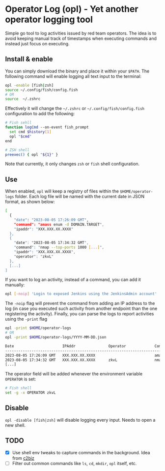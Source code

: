# Operator Log (opl) - Yet another operator logging tool

Simple go tool to log activities issued by red team operators. 
The idea is to avoid keeping manual track of timestamps when executing commands and instead just focus on executing. 

## Install & enable
You can simply download the binary and place it within your `$PATH`. The following command will enable logging all text input to the terminal:

```bash
opl -enable [fish|zsh]
source ~/.config/fish/config.fish
# OR
source  ~/.zshrc
```

Effectively it will change the `~/.zshrc` or `~/.config/fish/config.fish` configuration to add the following:

```bash
# Fish sehll
function logCmd --on-event fish_prompt
  set cmd $history[1]
  opl "$cmd"
end
```

```bash
# ZSH shell
preexec() { opl "${1}" }
```

Note that currently, it only changes `zsh` or `fish` shell configuration. 

## Use
When enabled, `opl` will keep a registry of files within the `$HOME/operator-logs` folder. Each log file will be named with the current date in JSON format, as shown below:
```bash
[
  {
    "date": "2023-08-05 17:26:09 GMT",
    "command": "amass enum -d DOMAIN.TARGET",
    "ipaddr": "XXX.XXX.XX.XXXX"
  },
  {
    "date": "2023-08-05 17:34:32 GMT",
    "command": "nmap --top-ports 1000 [...]",
    "ipaddr": "XXX.XXX.XX.XXXX",
    "operator": "zkvL"
  },
  [...]
]
```

If you want to log an activity, instead of a command, you can add it manually:
```bash
opl [-noip] 'Login to exposed Jenkins using the JenkinsAdmin account'
```

The `-noip` flag will prevent the command from adding an IP address to the log (in case you executed such activity from another endpoint than the one registering the activity).
Finally, you can parse the logs to report activities using the `-print` flag


```bash
opl -print $HOME/operator-logs
# OR
opl -print $HOME/operator-logs/YYYY-MM-DD.json

Date                      IPAddr               Operator             Command             
-----------------------------------------------------------------------------------------------
2023-08-05 17:26:09 GMT   XXX.XXX.XX.XXXX                           amass enum -d DOMAIN.TARGET
2023-08-05 17:34:32 GMT   XXX.XXX.XX.XXXX      zkvL                 nmap --top-ports 1000 [...]
[...]
```
The operator field will be added whenever the environment variable `OPERATOR` is set:
```bash
# Fish shell
set -g -x OPERATOR zkvL
```

## Disable
`opl -disable [fish|zsh]` will disable logging every input. Needs to open a new shell.

## TODO
- [x] Use shell env tweaks to capture commands in the background. Idea from [c2biz](https://github.com/c2biz)
- [ ] Filter out common commands like `ls`, `cd`, `mkdir`, `opl` itself, etc.